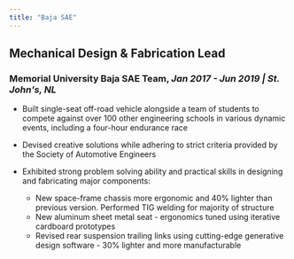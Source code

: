 ```yaml
---
title: "Baja SAE"
---
```


## Mechanical Design & Fabrication Lead
### Memorial University Baja SAE Team, _Jan 2017 - Jun 2019 | St. John's, NL_

- Built single-seat off-road vehicle alongside a team of students to compete against over 100 other engineering schools in various dynamic events, including a four-hour endurance race

- Devised creative solutions while adhering to strict criteria provided by the Society of Automotive Engineers

- Exhibited strong problem solving ability and practical skills in designing and fabricating major components:
  - New space-frame chassis more ergonomic and 40% lighter than previous version. Performed TIG welding for majority of structure
  - New aluminum sheet metal seat - ergonomics tuned using iterative cardboard prototypes
  - Revised rear suspension trailing links using cutting-edge generative design software - 30% lighter and more manufacturable
